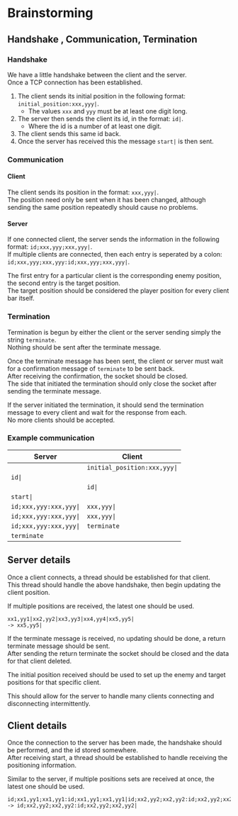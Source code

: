# Brainstorming

## Handshake , Communication, Termination

### Handshake

We have a little handshake between the client and the server.  
Once a TCP connection has been established.

1. The client sends its initial position in the following format: `initial_position:xxx,yyy|`.
    - The values `xxx` and `yyy` must be at least one digit long.
2. The server then sends the client its id, in the format: `id|`.
    - Where the id is a number of at least one digit.
3. The client sends this same id back.
4. Once the server has received this the message `start|` is then sent.

### Communication

#### Client

The client sends its position in the format:
`xxx,yyy|`.  
The position need only be sent when it has been changed, although sending the same position repeatedly should cause no
problems.

#### Server

If one connected client, the server sends the information in the following format:
`id;xxx,yyy;xxx,yyy|`.  
If multiple clients are connected, then each entry is seperated by a colon:
`id;xxx,yyy;xxx,yyy:id;xxx,yyy;xxx,yyy|`.

The first entry for a particular client is the corresponding enemy position, the second entry is the target position.  
The target position should be considered the player position for every client bar itself.

### Termination

Termination is begun by either the client or the server sending simply the string `terminate`.  
Nothing should be sent after the terminate message.

Once the terminate message has been sent, the client or server must wait for a confirmation message of `terminate` to be
sent back.  
After receiving the confirmation, the socket should be closed.  
The side that initiated the termination should only close the socket after sending the terminate message.

If the server initiated the termination, it should send the termination message to every client and wait for the
response from each.  
No more clients should be accepted.

### Example communication

| Server                 | Client                       |
|------------------------|------------------------------|
|                        | `initial_position:xxx,yyy\|` |
| `id\|`                 |                              |
|                        | `id\|`                       |
| `start\|`              |                              |
| `id;xxx,yyy:xxx,yyy\|` | `xxx,yyy\|`                  |
| `id;xxx,yyy:xxx,yyy\|` | `xxx,yyy\|`                  |
| `id;xxx,yyy:xxx,yyy\|` | `terminate`                  |
| `terminate`            |                              |

## Server details

Once a client connects, a thread should be established for that client.  
This thread should handle the above handshake, then begin updating the client position.

If multiple positions are received, the latest one should be used.

```
xx1,yy1|xx2,yy2|xx3,yy3|xx4,yy4|xx5,yy5|
-> xx5,yy5|
```

If the terminate message is received, no updating should be done, a return terminate message should be sent.  
After sending the return terminate the socket should be closed and the data for that client deleted.

The initial position received should be used to set up the enemy and target positions for that specific client.

This should allow for the server to handle many clients connecting and disconnecting intermittently.

## Client details

Once the connection to the server has been made, the handshake should be performed, and the id stored somewhere.  
After receiving start, a thread should be established to handle receiving the positioning information.

Similar to the server, if multiple positions sets are received at once, the latest one should be used.

```
id;xx1,yy1;xx1,yy1:id;xx1,yy1;xx1,yy1|id;xx2,yy2;xx2,yy2:id;xx2,yy2;xx2,yy2|
-> id;xx2,yy2;xx2,yy2:id;xx2,yy2;xx2,yy2| 
```
